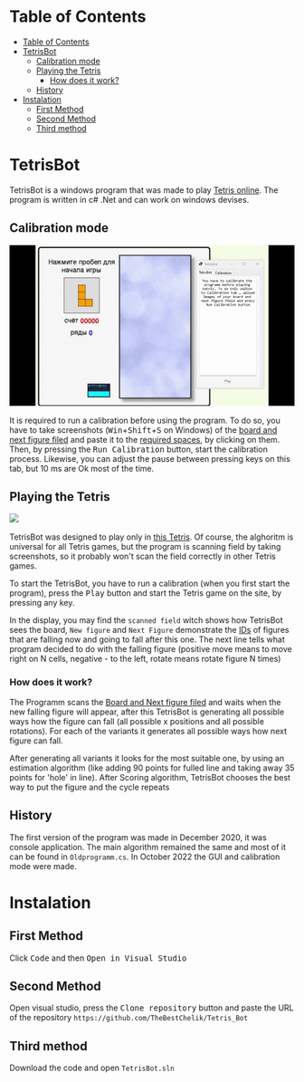 # Table of Contents
- [Table of Contents](#table-of-contents)
- [TetrisBot](#tetrisbot)
  - [Calibration mode](#calibration-mode)
  - [Playing the Tetris](#playing-the-tetris)
    - [How does it work?](#how-does-it-work)
  - [History](#history)
- [Instalation](#instalation)
  - [First Method](#first-method)
  - [Second Method](#second-method)
  - [Third method](#third-method)


# TetrisBot
TetrisBot is a windows program that was made to play [Tetris online](https://www.min2win.ru/gms/3336.html). The program is written in c# .Net and can work on windows devises.

## Calibration mode
![](https://github.com/TheBestChelik/Tetris_Bot/blob/master/img/Calibration.gif?raw=true)

It is required to run a calibration before  using the program. To do so, you have to take screenshots (<kbd>Win</kbd>+<kbd>Shift</kbd>+<kbd>S</kbd> on Windows) of the [board and next figure filed](https://github.com/TheBestChelik/Tetris_Bot/blob/master/img/playingBoard.png?raw=true) and paste it to the [required spaces](https://github.com/TheBestChelik/Tetris_Bot/blob/master/img/image.png?raw=true), by clicking on them. Then, by pressing the <kbd>Run Calibration</kbd> button, start the calibration process. Likewise, you can adjust the pause between pressing keys on this tab, but 10 ms are Ok most of the time.
## Playing the Tetris
![](https://github.com/TheBestChelik/Tetris_Bot/blob/master/img/Playing.gif?raw=true)

TetrisBot was designed to play only in [this Tetris](https://www.min2win.ru/gms/3336.html). Of course, the alghoritm is universal for all Tetris games, but the program is scanning field by taking screenshots, so it probably won't scan the field correctly in other Tetris games.

To start the TetrisBot, you have to run a calibration (when you first start the program), press the <kbd>Play</kbd> button and start the Tetris game on the site, by pressing any key.

In the display, you may find the `scanned field` witch shows how TetrisBot sees the board, `New figure` and `Next Figure` demonstrate the [IDs](https://github.com/TheBestChelik/Tetris_Bot/blob/master/img/shpora.png?raw=true) of figures that are falling now and going to fall after this one. The next line tells what program decided to do with the falling figure (positive move means to move right on N cells, negative - to the left, rotate means rotate figure N times)

### How does it work?

The Programm scans the [Board and Next figure filed](https://github.com/TheBestChelik/Tetris_Bot/blob/master/img/playingBoard.png?raw=true) and waits when the new falling figure will appear, after this TetrisBot is generating all possible ways how the figure can fall (all possible x positions and all possible rotations). For each of the variants it generates all possible ways how next figure can fall. 

After generating all variants it looks for the most suitable one, by using an estimation algorithm (like adding 90 points for fulled line and taking away 35 points for 'hole' in line). After Scoring algorithm, TetrisBot chooses the best way to put the figure and the cycle repeats

## History
The first version of the program was made in December 2020, it was console application. The main algorithm remained the same and most of it can be found in `Oldprogramm.cs`. In October 2022 the GUI and calibration mode were made.

# Instalation
## First Method
Click <kbd>Code</kbd> and then <kbd>Open in Visual Studio</kbd>
## Second Method
Open visual studio, press the <kbd>Clone repository</kbd> button and paste the URL of the repository `https://github.com/TheBestChelik/Tetris_Bot`
## Third method
Download the code and open `TetrisBot.sln`
